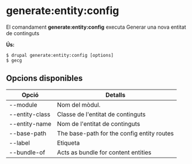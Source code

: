 # generate:entity:config
El comandament **generate:entity:config** executa Generar una nova entitat de continguts

**Ús:**
```
$ drupal generate:entity:config [options] 
$ gecg  
```

## Opcions disponibles
Opció | Detalls
-------|-------------
--module | Nom del mòdul.
--entity-class | Classe de l'entitat de continguts
--entity-name | Nom de l'entitat de continguts
--base-path | The base-path for the config entity routes
--label | Etiqueta
--bundle-of | Acts as bundle for content entities
